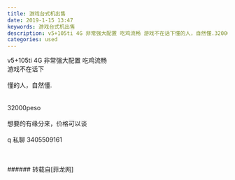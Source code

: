 ```yaml
---
title: 游戏台式机出售
date: 2019-1-15 13:47
keywords: 游戏台式机出售
description: v5+105ti 4G 非常强大配置 吃鸡流畅 游戏不在话下懂的人，自然懂.32000peso想要的有缘分来，价格可以谈q 私聊 3405509161
categories: used
---
```

<td class="t_f" id="postmessage_2696975">

v5+105ti 4G 非常强大配置 吃鸡流畅 <br/>
游戏不在话下<br/>
<br/>
懂的人，自然懂.<br/>
<br/>
<br/>
32000peso<br/>
<br/>
想要的有缘分来，价格可以谈<br/>
<br/>
q 私聊 3405509161<br/>
<img alt="" border="0" class="zoom" data-cf-modified-eb3c79f2ac8053584d8c2c82-="" file="http://www.flw.ph/data/appbyme/upload/image/201901/15/dGFDPH2DG57e.jpg" id="aimg_vrujK" lazyloadthumb="1" onclick="" onmouseover="" src="http://www.flw.ph/data/appbyme/upload/image/201901/15/dGFDPH2DG57e.jpg"/><br/>
<br/>
<img alt="" border="0" class="zoom" data-cf-modified-eb3c79f2ac8053584d8c2c82-="" file="http://www.flw.ph/data/appbyme/upload/image/201901/15/86WTA571xkxz.jpg" id="aimg_pq2Oh" lazyloadthumb="1" onclick="" onmouseover="" src="http://www.flw.ph/data/appbyme/upload/image/201901/15/86WTA571xkxz.jpg"/><br/>
<br/>
</td>
###### 转载自[菲龙网]